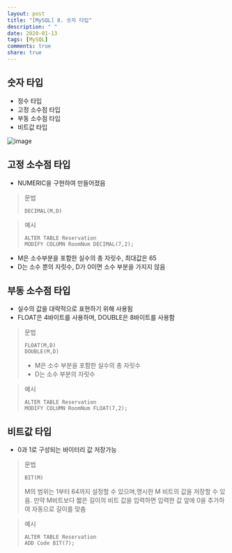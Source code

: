 ```yaml
---
layout: post
title: "[MySQL] 8. 숫자 타입"
description: " "
date: 2020-01-13
tags: [MySQL]
comments: true
share: true
---
```


## 숫자 타입

- 정수 타입
- 고정 소수점 타입
- 부동 소수점 타입
- 비트값 타입

![image](https://github.com/colinch4/colinch4.github.io/blob/master/_posts/2020/MySQL/images/numtype.png?raw=true)



## 고정 소수점 타입

- NUMERIC을 구현하여 만들어졌음

> 문법
>
> ```mysql
> DECIMAL(M,D)
> ```

> 예시
>
> ```mysql
> ALTER TABLE Reservation
> MODIFY COLUMN RoomNum DECIMAL(7,2);
> ```

- M은 소수부분을 포함한 실수의 총 자릿수, 최대값은 65
- D는 소수 뿐의 자릿수, D가 0이면 소수 부분을 가지지 않음



## 부동 소수점 타입

- 실수의 값을 대략적으로 표현하기 위해 사용됨
- FLOAT은 4바이트를 사용하며, DOUBLE은 8바이트를 사용함

> 문법
>
> ```mysql
> FLOAT(M,D)
> DOUBLE(M,D)
> ```
>
> - M은 소수 부분을 포함한 실수의 총 자릿수
> - D는 소수 부분의 자릿수

> 예시
>
> ```mysql
> ALTER TABLE Reservation
> MODIFY COLUMN RoomNum FLOAT(7,2);
> ```



## 비트값 타입

- 0과 1로 구성되는 바이터리 값 저장가능

> 문법
>
> ```mysql
> BIT(M)
> ```
>
> M의 범위는 1부터 64까지 설정할 수 있으며,명시한 M 비트의 값을 저장할 수 있음. 만약 M비트보다 짧은 길이의 비트 값을 입력하면 입력한 값 앞에 0을 추가하여 자동으로 길이를 맞춤

> 예시
>
> ```mysql
> ALTER TABLE Reservation
> ADD Code BIT(7);
> ```